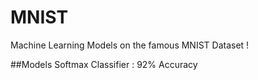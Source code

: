 # MNIST
Machine Learning Models on the famous MNIST Dataset !

##Models
    Softmax Classifier : 92% Accuracy
